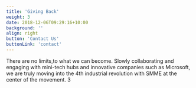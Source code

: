 ```yaml
---
title: 'Giving Back'
weight: 3
date: 2018-12-06T09:29:16+10:00
background: ''
align: right
button: 'Contact Us'
buttonLink: 'contact'
---
```


There are no limits,to what we can become. Slowly collaborating and engaging with mini-tech hubs and innovative companies such as Microsoft, we are truly moving into the 4th industrial revolution with SMME at the center of the movement. 3